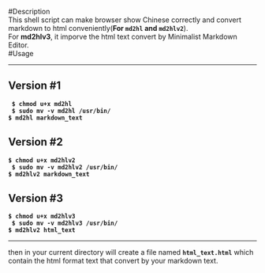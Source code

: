 #Description  
This shell script can make browser show Chinese correctly and convert markdown to html conveniently(**For `md2hl` and `md2hlv2`**).       
For **md2hlv3**, it imporve the html text convert by Minimalist Markdown Editor.           
#Usage  

------------
## Version #1
**` $ chmod u+x md2hl`**  
**` $ sudo mv -v md2hl /usr/bin/`**  
**`$ md2hl markdown_text`**  

## Version #2
**`$ chmod u+x md2hlv2`**      
**` $ sudo mv -v md2hlv2 /usr/bin/`**    
**`$ md2hlv2 markdown_text`**     

## Version #3
**`$ chmod u+x md2hlv3`**               
**` $ sudo mv -v md2hlv3 /usr/bin/`**               
**`$ md2hlv2 html_text`**                 

------------

then in your current directory will create a file named **`html_text.html`** which contain the html format text  that convert by your markdown text.
